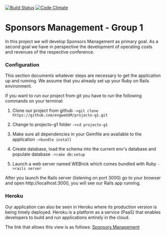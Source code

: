[![Build Status](https://travis-ci.org/engwebUM/projecto-g1.svg?branch=master)](https://travis-ci.org/engwebUM/projecto-g1) [![Code Climate](https://codeclimate.com/github/engwebUM/projecto-g1/badges/gpa.svg)](https://codeclimate.com/github/engwebUM/projecto-g1)

# Sponsors Management - Group 1

In this project we will develop Sponsors Management as primary goal.
As a second goal we have in perspective the development of operating
costs and revenues of the respective conference.

### Configuration

This section documents whatever steps are necessary to get the
application up and running. We assume that you already set up
your Ruby on Rails environment.

If you want to run our project from git you have to run the
following commands on your terminal:

1. Clone our project from github
`->git clone https://github.com/engwebUM/projecto-g1.git`

2. Change to projecto-g1 folder
`->cd projecto-g1`

3. Make sure all dependencies in your Gemfile are available
to the application
`->bundle install`

4. Create database, load the schema into the current env's
database and populate database
`->rake db:setup`

5. Launch a web server named WEBrick which comes bundled
with Ruby
`->rails server`

After you launch the Rails server (listening on port 3000) go to
your browser and open http://localhost:3000, you will see
our Rails app running.

### Heroku

Our application can also be seen in Heroku where its production
version is being timely deployed. Heroku is a platform as a
service (PaaS) that enables developers to build and run
applications entirely in the cloud.

The link that allows this view is as follows: [Sponsors Management](http://projectg1.herokuapp.com/)
